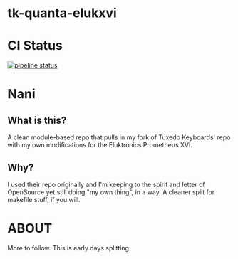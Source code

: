 # tk-quanta-elukxvi

# CI Status

[![pipeline status](https://gitlab.com/cybik/eluk-pxvi-dkms/badges/trunk/pipeline.svg)](https://gitlab.com/cybik/eluk-pxvi-dkms/-/commits/trunk)

# Nani

## What is this?

A clean module-based repo that pulls in my fork of Tuxedo Keyboards' repo with my own modifications for the Eluktronics Prometheus XVI.

## Why?

I used their repo originally and I'm keeping to the spirit and letter of OpenSource yet still doing "my own thing", in a way. A cleaner split for makefile stuff, if you will.

# ABOUT

More to follow. This is early days splitting.
